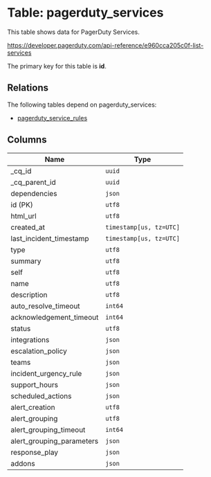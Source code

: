 # Table: pagerduty_services

This table shows data for PagerDuty Services.

https://developer.pagerduty.com/api-reference/e960cca205c0f-list-services

The primary key for this table is **id**.

## Relations

The following tables depend on pagerduty_services:
  - [pagerduty_service_rules](pagerduty_service_rules.md)

## Columns

| Name          | Type          |
| ------------- | ------------- |
|_cq_id|`uuid`|
|_cq_parent_id|`uuid`|
|dependencies|`json`|
|id (PK)|`utf8`|
|html_url|`utf8`|
|created_at|`timestamp[us, tz=UTC]`|
|last_incident_timestamp|`timestamp[us, tz=UTC]`|
|type|`utf8`|
|summary|`utf8`|
|self|`utf8`|
|name|`utf8`|
|description|`utf8`|
|auto_resolve_timeout|`int64`|
|acknowledgement_timeout|`int64`|
|status|`utf8`|
|integrations|`json`|
|escalation_policy|`json`|
|teams|`json`|
|incident_urgency_rule|`json`|
|support_hours|`json`|
|scheduled_actions|`json`|
|alert_creation|`utf8`|
|alert_grouping|`utf8`|
|alert_grouping_timeout|`int64`|
|alert_grouping_parameters|`json`|
|response_play|`json`|
|addons|`json`|